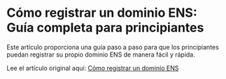# Cómo registrar un dominio ENS: Guía completa para principiantes

Este artículo proporciona una guía paso a paso para que los principiantes puedan registrar su propio dominio ENS de manera fácil y rápida.

Lee el artículo original aquí: [Cómo registrar un dominio ENS](https://eth.deal/como-registrar-un-dominio-ens-guia-completa-para-principiantes/)
